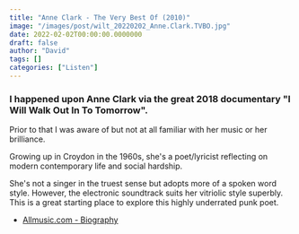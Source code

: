 ```yaml
---
title: "Anne Clark - The Very Best Of (2010)"
image: "/images/post/wilt_20220202_Anne.Clark.TVBO.jpg"
date: 2022-02-02T00:00:00.0000000
draft: false
author: "David"
tags: []
categories: ["Listen"]
---
```

### I happened upon Anne Clark via the great 2018 documentary "I Will Walk Out In To Tomorrow".

 Prior to that I was aware of but not at all familiar with her music or her brilliance.

 Growing up in Croydon in the 1960s, she's a poet/lyricist reflecting on modern contemporary life and social hardship.

 She's not a singer in the truest sense but adopts more of a spoken word style. However, the electronic soundtrack suits her vitriolic style superbly. This is a great starting place to explore this highly underrated punk poet. 

-  [Allmusic.com - Biography](https://www.allmusic.com/artist/anne-clark-mn0000488063/biography)
